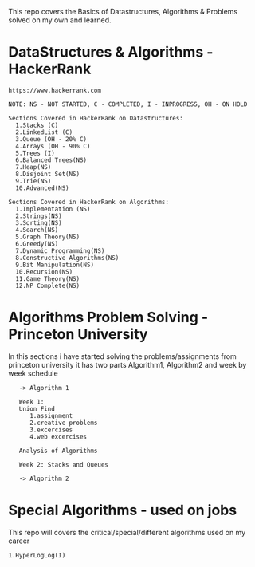  This repo covers the Basics of Datastructures, Algorithms & Problems solved on my own and learned.

# DataStructures & Algorithms - HackerRank
    
    https://www.hackerrank.com
    
    NOTE: NS - NOT STARTED, C - COMPLETED, I - INPROGRESS, OH - ON HOLD
    
    Sections Covered in HackerRank on Datastructures:
      1.Stacks (C)
      2.LinkedList (C)
      3.Queue (OH - 20% C)
      4.Arrays (OH - 90% C)
      5.Trees (I)
      6.Balanced Trees(NS)
      7.Heap(NS)
      8.Disjoint Set(NS)
      9.Trie(NS)
      10.Advanced(NS)
      
    Sections Covered in HackerRank on Algorithms:
      1.Implementation (NS)
      2.Strings(NS)
      3.Sorting(NS)
      4.Search(NS)
      5.Graph Theory(NS)
      6.Greedy(NS)
      7.Dynamic Programming(NS)
      8.Constructive Algorithms(NS)
      9.Bit Manipulation(NS)
      10.Recursion(NS)
      11.Game Theory(NS)
      12.NP Complete(NS)
      
# Algorithms Problem Solving - Princeton University

   In this sections i have started solving the problems/assignments from princeton university it has two parts Algorithm1, Algorithm2      and week by week schedule
   
       -> Algorithm 1 

       Week 1: 
       Union Find
          1.assignment
          2.creative problems
          3.excercises
          4.web excercises

       Analysis of Algorithms

       Week 2: Stacks and Queues

       -> Algorithm 2
   
      

# Special Algorithms - used on jobs

  This repo will covers the critical/special/different algorithms used on my career

    1.HyperLogLog(I)


